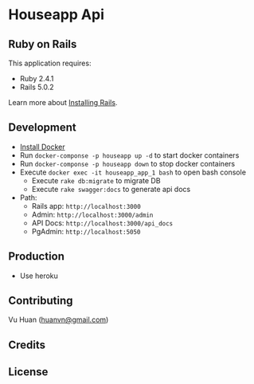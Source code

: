 Houseapp Api
================

Ruby on Rails
-------------

This application requires:

- Ruby 2.4.1
- Rails 5.0.2

Learn more about [Installing Rails](http://railsapps.github.io/installing-rails.html).

Development
-----------

- [Install Docker](https://docs.docker.com/engine/installation/)
- Run `docker-componse -p houseapp up -d` to start docker containers
- Run `docker-componse -p houseapp down` to stop docker containers
- Execute `docker exec -it houseapp_app_1 bash` to open bash console 
    + Execute `rake db:migrate` to migrate DB
    + Execute `rake swagger:docs` to generate api docs
- Path:
    + Rails app: `http://localhost:3000`
    + Admin: `http://localhost:3000/admin`
    + API Docs:  `http://localhost:3000/api_docs`
    + PgAdmin:  `http://localhost:5050`


Production
---------- 

- Use heroku

Contributing
------------

Vu Huan (huanvn@gmail.com)

Credits
-------

License
-------

